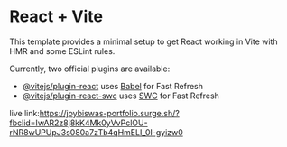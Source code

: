 # React + Vite

This template provides a minimal setup to get React working in Vite with HMR and some ESLint rules.

Currently, two official plugins are available:

- [@vitejs/plugin-react](https://github.com/vitejs/vite-plugin-react/blob/main/packages/plugin-react/README.md) uses [Babel](https://babeljs.io/) for Fast Refresh
- [@vitejs/plugin-react-swc](https://github.com/vitejs/vite-plugin-react-swc) uses [SWC](https://swc.rs/) for Fast Refresh



live link:https://joybiswas-portfolio.surge.sh/?fbclid=IwAR2z8j8kK4Mk0yVvPclOU-rNR8wUPUpJ3s080a7zTb4qHmELI_0I-gyizw0
